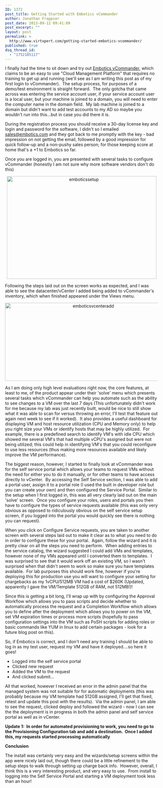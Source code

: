 ```yaml
---
ID: 1372
post_title: Getting Started with Embotics vCommander
author: Jonathan Frappier
post_date: 2013-09-12 09:41:09
post_excerpt: ""
layout: post
permalink: >
  http://www.virtxpert.com/getting-started-embotics-vcommander/
published: true
dsq_thread_id:
  - "1752185117"
---
```

I finally had the time to sit down and try out <a href="http://www.embotics.com/software/" target="_blank">Embotics vCommander</a>, which claims to be an easy to use "Cloud Management Platform" that requires no training to get up and running (we'll see as I am writing this post as of my first login to vCommander).  The setup process, for purposes of a demo/test environment is straight forward.  The only gotcha that came across was entering the service account user, if your service account user is a local user, but your machine is joined to a domain, you will need to enter the computer name in the domain field.  My lab machine is joined to a domain but didn't want to add test accounts to my AD so maybe you wouldn't run into this...but in case you did there it is.

During the registration process you should receive a 30-day license key and login and password for the software, I didn't so I emailed sales@embotics.com and they got back to me promptly with the key - bad impression on not getting the email, followed by a good impression for quick follow-up and a non-pushy sales person; for those keeping score at home that's a +1 to Embotics so far.

Once you are logged in, you are presented with several tasks to configure vCommander (honestly I am not sure why more software vendors don't do this)
<p style="text-align: center;"><a href="http://www.virtxpert.com/wp-content/uploads/2013/09/emboticssetup.png"><img class="aligncenter  wp-image-1373" alt="emboticssetup" src="http://www.virtxpert.com/wp-content/uploads/2013/09/emboticssetup.png" width="493" height="339" /></a></p>
<p style="text-align: left;">Following the steps laid out on the screen works as expected, and I was able to see the datacenter/vCenter I added being added to vCommander's inventory, which when finished appeared under the Views menu.</p>
<p style="text-align: center;"><a href="http://www.virtxpert.com/wp-content/uploads/2013/09/emboticsvcenteradd.png"><img class="aligncenter  wp-image-1375" alt="emboticsvcenteradd" src="http://www.virtxpert.com/wp-content/uploads/2013/09/emboticsvcenteradd.png" width="566" height="258" /></a></p>
<p style="text-align: left;">As I am doing only high level evaluations right now, the core features, at least to me, of the product appear under their 'solve' menu which presents several tasks which vCommander can help you automate such as the ability to see changes to a VM over the last 7 days (This unfortunately didn't work for me because my lab was just recently built, would be nice to still show what it was able to scan for versus throwing an error, I'll test that feature out again next week to see if it worked).  It also provides a useful dashboard for displaying VM and host resource utilization (CPU and Memory only) to help you right size your VMs or identify hosts that may be highly utilized.  For example, there is a predefined search to identify VM's with idle CPU which showed me several VM's that had multiple vCPU's assigned but were not being utilized; this could help in identifying VM's that you could reconfigure to use less resources (thus making more resources available and likely improve the VM performance).</p>
<p style="text-align: left;">The biggest reason, however, I started to finally look at vCommander was for the self service portal which allows your teams to request VMs without the need for either you to do it manually, or for other teams to have access directly to vCenter.  By accessing the Self Service section, I was able to add a portal user, assign it to a portal role (I used the built in developer role but you can create your own) and then configured the Service Portal.  Similar to the setup when I first logged in, this was all very clearly laid out on the main 'solve' screen.  Once you configure your roles, users and portals you then have to configure the types of service requests available (this was only very obvious as opposed to ridiculously obvious on the self service setup screen, if you logged into the portal you would quickly see there is nothing you can request).</p>
<p style="text-align: left;">When you click on Configure Service requests, you are taken to another screen with several steps laid out to make it clear as to what you need to do in order to configure these for your portal.  Again, follow the wizard and it is pretty clear on all the steps you need to perform.  When adding entries to the service catalog, the wizard suggested I could add VMs and templates, however none of my VMs appeared until I converted them to templates.  I was surprised to see that it would work off an existing VM, so I wasn't surprised when that didn't seem to work so make sure you have templates available.  For lab purposes this should work fine, however if you're deploying this for production use you will want to configure your setting for chargebacks as my 1vCPU/512MB VM had a cost of $260K (Updated, apparently I gave the VM/Template 512GB of RAM, not 512MB!)!</p>
<p style="text-align: left;">Since this is getting a bit long, I'll wrap up with by configuring the Approval Workflow which allows you to pass scripts and decide whether to automatically process the request and a Completion Workflow which allows you to define after the deployment which allows you to power on the VM, set VM expiration times or process more scripts (hopefully to pass configuration settings into the VM such as PoSH scripts for adding roles or basic commands like YUM in linux to add certain packages - look for a future blog post on this).</p>
<p style="text-align: left;">So, if Embotics is correct, and I don't need any training I should be able to log in as my test user, request my VM and have it deployed....so here it goes!</p>

<ul>
	<li>Logged into the self service portal</li>
	<li>Clicked new request</li>
	<li>Added the VM to the request</li>
	<li>And clicked submit...</li>
</ul>
All that worked, however I received an error in the admin panel that the managed system was not suitable for for automatic deployments (this was probably because my VM template had 512GB assigned, I'll get that fixed, retest and update this post with the results).  Via the admin panel, I am able to see the request, clicked deploy and followed the wizard - now I can see the the deployment is in progress in both the admin panel and self service portal as well as in vCenter.

<strong>**Update 1:  In order for automated provisioning to work, you need to go to the Provisioning Configuration tab and add a destination.  Once I added this, my requests started processing automatically**</strong>

<strong>Conclusion</strong>

<strong></strong>The install was certainly very easy and the wizards/setup screens within the app were nicely laid out, though there could be a little refinement to the setup steps to walk through setting up charge back info.  However, overall, I think this is a very interesting product, and very easy to use.  From install to logging into the Self Service Portal and starting a VM deployment took less than an hour!